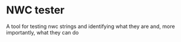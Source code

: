 # NWC tester
A tool for testing nwc strings and identifying what they are and, more importantly, what they can do
